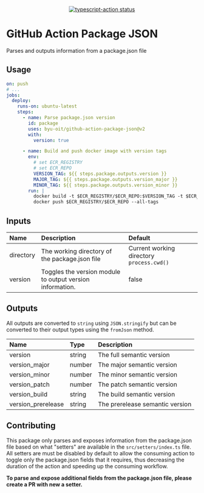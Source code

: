 <p align="center">
  <a href="https://github.com/actions/typescript-action/actions"><img alt="typescript-action status" src="https://github.com/actions/typescript-action/workflows/build-test/badge.svg"></a>
</p>

# GitHub Action Package JSON

Parses and outputs information from a package.json file

## Usage

```yaml
on: push
# ...
jobs:
  deploy:
    runs-on: ubuntu-latest
    steps:
      - name: Parse package.json version
        id: package
        uses: byu-oit/github-action-package-json@v2
        with:
          version: true

      - name: Build and push docker image with version tags
        env:
          # set ECR_REGISTRY
          # set ECR_REPO
          VERSION_TAG: ${{ steps.package.outputs.version }}
          MAJOR_TAG: ${{ steps.package.outputs.version_major }}
          MINOR_TAG: ${{ steps.package.outputs.version_minor }}
        run: |
          docker build -t $ECR_REGISTRY/$ECR_REPO:$VERSION_TAG -t $ECR_REGISTRY/$ECR_REPO:v$MAJOR_TAG -t $ECR_REGISTRY/$ECR_REPO:v$MAJOR_TAG.$MINOR_TAG .
          docker push $ECR_REGISTRY/$ECR_REPO --all-tags
```

## Inputs

| Name      | Description                                               | Default                                    |
|:----------|:----------------------------------------------------------|:-------------------------------------------|
| directory | The working directory of the package.json file            | Current working directory  `process.cwd()` |
| version   | Toggles the version module to output version information. | false                                      |


## Outputs

All outputs are converted to `string` using `JSON.stringify` but can be
converted to their output types using the `fromJson` method.

| Name               | Type   | Description                     |
|:-------------------|:-------|:--------------------------------|
| version            | string | The full semantic version       |
| version_major      | number | The major semantic version      |
| version_minor      | number | The minor semantic version      |
| version_patch      | number | The patch semantic version      |
| version_build      | string | The build semantic version      |
| version_prerelease | string | The prerelease semantic version |


## Contributing

This package only parses and exposes information from the package.json file based on what "setters" are available in the
`src/setters/index.ts` file. All setters are must be disabled by default to allow the consuming action to toggle only the
package.json fields that it requires, thus decreasing the duration of the action and speeding up the consuming workflow.

**To parse and expose additional fields from the package.json file, please create a PR with new a setter.**
